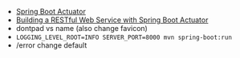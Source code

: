* [Spring Boot Actuator](https://docs.spring.io/spring-boot/docs/current-SNAPSHOT/reference/html/actuator.html#actuator)
* [Building a RESTful Web Service with Spring Boot Actuator](https://spring.io/guides/gs/actuator-service/)
* dontpad vs name (also change favicon)
* `LOGGING_LEVEL_ROOT=INFO SERVER_PORT=8000 mvn spring-boot:run`
* /error change default
